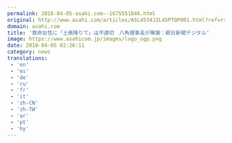 ```yaml
---
permalink: 2018-04-05-asahi.com--1675551846.html
original: http://www.asahi.com/articles/ASL4534J2L45PTQP001.html?ref=rss
domain: asahi.com
title: '救命女性に「土俵降りて」は不適切　八角理事長が陳謝：朝日新聞デジタル'
image: https://www.asahicom.jp/images/logo_ogp.png
date: 2018-04-05 02:26:11
category: news
translations: 
 - 'en'
 - 'es'
 - 'de'
 - 'ru'
 - 'fr'
 - 'it'
 - 'zh-CN'
 - 'zh-TW'
 - 'ar'
 - 'pt'
 - 'hy'
---
```


